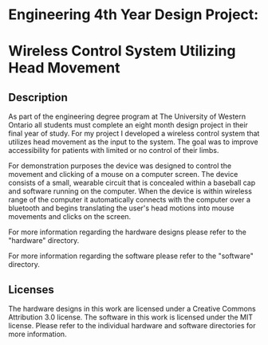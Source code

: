 Engineering 4th Year Design Project:
====================================
Wireless Control System Utilizing Head Movement
===============================================

Description
-----------

As part of the engineering degree program at The University of Western Ontario
all students must complete an eight month design project in their final year
of study. For my project I developed a wireless control system that utilizes
head movement as the input to the system. The goal was to improve accessibility
for patients with limited or no control of their limbs.

For demonstration purposes the device was designed to control the movement and
clicking of a mouse on a computer screen. The device consists of a small,
wearable circuit that is concealed within a baseball cap and software running
on the computer. When the device is within wireless range of the computer it
automatically connects with the computer over a bluetooth and
begins translating the user's head motions into mouse movements and clicks on the
screen.

For more information regarding the hardware designs please refer to the "hardware"
directory.

For more information regarding the software please refer to the "software"
directory.

Licenses
--------

The hardware designs in this work are licensed under a Creative Commons Attribution
3.0 license. The software in this work is licensed under the MIT license. Please refer
to the individual hardware and software directories for more information.
